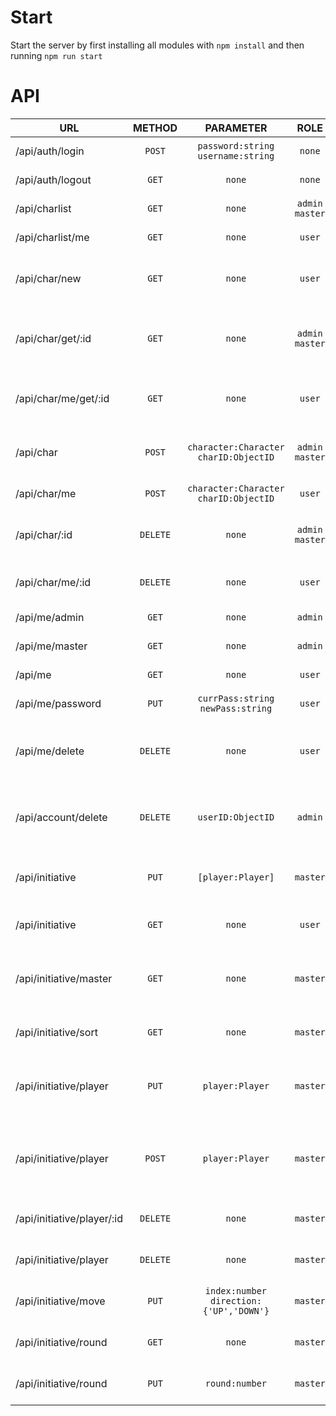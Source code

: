 # Start

Start the server by first installing all modules with ``npm install`` and then 
running ``npm run start``

# API

| URL                        |  METHOD  |                  PARAMETER                   |         ROLE         | DESCR.                                                                   | Return                                  |
|----------------------------|:--------:|:--------------------------------------------:|:--------------------:|--------------------------------------------------------------------------|-----------------------------------------|
| /api/auth/login            |  `POST`  |   `password:string` <br/>`username:string`   |        `none`        | Logs the user in                                                         | `none`                                  |
| /api/auth/logout           |  `GET`   |                    `none`                    |        `none`        | Logs the user out                                                        | `none`                                  |
| /api/charlist              |  `GET`   |                    `none`                    | `admin`<br/>`master` | List with all characters                                                 | `[{_id:ObjectID, character:Character}]` |
 | /api/charlist/me           |  `GET`   |                    `none`                    |        `user`        | List with my characters                                                  | `[{_id:ObjectID, character:Character}]` |
| /api/char/new              |  `GET`   |                    `none`                    |        `user`        | Creates a new character, links it with the user                          | `{_id:ObjectID}`                        |
| /api/char/get/:id          |  `GET`   |                    `none`                    | `admin`<br/>`master` | Gets a specified character sheet from anyone                             | `{_id:ObjectID, character:Character }`  |
| /api/char/me/get/:id       |  `GET`   |                    `none`                    |        `user`        | Gets a specified character sheet from me                                 | `{_id:ObjectID, character:Character }`  |
| /api/char                  |  `POST`  | `character:Character`<br/>`charID:ObjectID`  | `admin`<br/>`master` | Saves the someones character sheet                                       | `none`                                  |
| /api/char/me               |  `POST`  | `character:Character`<br/>`charID:ObjectID`  |        `user`        | Saves one of my characters                                               | `none`                                  |
| /api/char/:id              | `DELETE` |                    `none`                    | `admin`<br/>`master` | Deletes someones character sheet                                         | `none`                                  |
| /api/char/me/:id           | `DELETE` |                    `none`                    |        `user`        | Deletes one of my character sheets                                       | `none`                                  |
| /api/me/admin              |  `GET`   |                    `none`                    |       `admin`        | Gets if user is admin                                                    | `none`                                  |
| /api/me/master             |  `GET`   |                    `none`                    |       `admin`        | Gets if user is master                                                   | `none`                                  |
| /api/me                    |  `GET`   |                    `none`                    |        `user`        | Gets if user is logged in                                                | `none`                                  |
| /api/me/password           |  `PUT`   |    `currPass:string`<br/>`newPass:string`    |        `user`        | Changes the user password                                                | `none`                                  |
| /api/me/delete             | `DELETE` |                    `none`                    |        `user`        | Deletes your own user account + all your character sheets                | `none`                                  |
| /api/account/delete        | `DELETE` |              `userID:ObjectID`               |       `admin`        | Deletes an account with all their character sheets                       | `none`                                  |
| /api/initiative            |  `PUT`   |              `[player:Player]`               |       `master`       | Saves the Players (including npc)                                        | `none`                                  |
| /api/initiative            |  `GET`   |                    `none`                    |        `user`        | Retrieves the Player list for table                                      | `[player:Player]`                       |
| /api/initiative/master     |  `GET`   |                    `none`                    |       `master`       | Retrieves the Player list for table and Master enabled                   | `[player:Player]`                       |
| /api/initiative/sort       |  `GET`   |                    `none`                    |       `master`       | Sorts the list by initiative and turn order                              | `none`                                  |
| /api/initiative/player     |  `PUT`   |               `player:Player`                |       `master`       | Updates a single player, uniquely identified by turn nr                  | `none`                                  |
| /api/initiative/player     |  `POST`  |               `player:Player`                |       `master`       | Adds a new player/monster to the board (on duplicate names -> append nr) | `none`                                  |
| /api/initiative/player/:id | `DELETE` |                    `none`                    |       `master`       | Deletes the player or npc from the board                                 | `none`                                  |
| /api/initiative/player     | `DELETE` |                    `none`                    |       `master`       | Resets the curren initiative board                                       | `none`                                  |
| /api/initiative/move       |  `PUT`   | `index:number`<br/>`direction:{'UP','DOWN'}` |       `master`       | Swaps the position of two players                                        | `none`                                  |
| /api/initiative/round      |  `GET`   |                    `none`                    |       `master`       | Gets the current round number                                            | `none`                                  |
| /api/initiative/round      |  `PUT`   |                `round:number`                |       `master`       | Sets the current round number                                            | `none`                                  |
